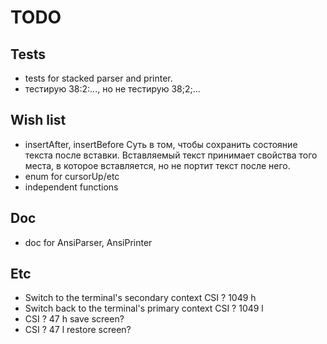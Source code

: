 # TODO

## Tests

- tests for stacked parser and printer.
- тестирую 38:2:..., но не тестирую 38;2;...

## Wish list

- insertAfter, insertBefore
  Суть в том, чтобы сохранить состояние текста после вставки. Вставляемый текст
  принимает свойства того места, в которое вставляется, но не портит текст
  после него.
- enum for cursorUp/etc
- independent functions

## Doc

- doc for AnsiParser, AnsiPrinter

## Etc

- Switch to the terminal's secondary context	CSI ? 1049 h
- Switch back to the terminal's primary context	CSI ? 1049 l
- CSI ? 47 h save screen?
- CSI ? 47 l restore screen?
